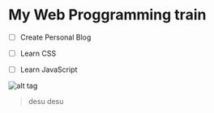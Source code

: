 # My Web Proggramming train

- [ ] Create Personal Blog
- [ ] Learn CSS
- [ ] Learn JavaScript


![alt tag](https://img.gifmagazine.net/gifmagazine/images/974623/original.gif)

> desu desu
